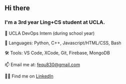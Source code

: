 ## Hi there

### I'm a 3rd year Ling+CS student at UCLA.

💼 UCLA DevOps Intern (during school year)


💬 Languages: Python, C++, Javascript/HTML/CSS, Bash

🛠️ Tools: VS Code, XCode, Git, Firebase, MongoDB

📫 Email me at: [fequ830@gmail.com](mailto:fequ830@gmail.com)

👨‍💼 Find me on [LinkedIn](https://www.linkedin.com/in/felixqu/)


<!--
**fequ830/fequ830** is a ✨ _special_ ✨ repository because its `README.md` (this file) appears on your GitHub profile.

Here are some ideas to get you started:

- 🔭 I’m currently working on ...
- 🌱 I’m currently learning ...
- 👯 I’m looking to collaborate on ...
- 🤔 I’m looking for help with ...
- 💬 Ask me about ...
- 📫 How to reach me: ...
- 😄 Pronouns: ...
- ⚡ Fun fact: ...
-->
